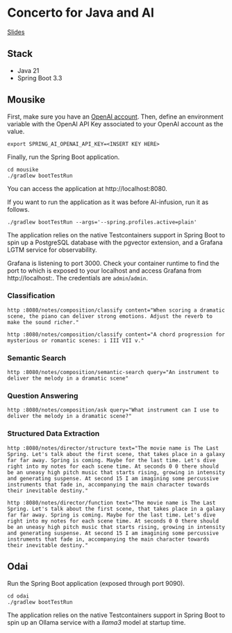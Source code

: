 # Concerto for Java and AI

[Slides](https://speakerdeck.com/thomasvitale/concerto-for-java-and-ai-building-production-ready-llm-applications)

## Stack

* Java 21
* Spring Boot 3.3

## Mousike

First, make sure you have an [OpenAI account](https://platform.openai.com/signup).
Then, define an environment variable with the OpenAI API Key associated to your OpenAI account as the value.

```shell
export SPRING_AI_OPENAI_API_KEY=<INSERT KEY HERE>
```

Finally, run the Spring Boot application.

```shell
cd mousike
./gradlew bootTestRun
```

You can access the application at http://localhost:8080.

If you want to run the application as it was before AI-infusion, run it as follows.

```shell
./gradlew bootTestRun --args='--spring.profiles.active=plain'
```

The application relies on the native Testcontainers support in Spring Boot to spin up a PostgreSQL database with the pgvector extension,
and a Grafana LGTM service for observability.

Grafana is listening to port 3000. Check your container runtime to find the port to which is exposed to your localhost and access Grafana from http://localhost:<port>.
The credentials are `admin`/`admin`.

### Classification

```shell
http :8080/notes/composition/classify content="When scoring a dramatic scene, the piano can deliver strong emotions. Adjust the reverb to make the sound richer."
```

```shell
http :8080/notes/composition/classify content="A chord progression for mysterious or romantic scenes: i III VII v."
```

### Semantic Search

```shell
http :8080/notes/composition/semantic-search query="An instrument to deliver the melody in a dramatic scene"
```

### Question Answering

```shell
http :8080/notes/composition/ask query="What instrument can I use to deliver the melody in a dramatic scene?"
```

### Structured Data Extraction

```shell
http :8080/notes/director/structure text="The movie name is The Last Spring. Let's talk about the first scene, that takes place in a galaxy far far away. Spring is coming. Maybe for the last time. Let's dive right into my notes for each scene time. At seconds 0 0 there should be an uneasy high pitch music that starts rising, growing in intensity and generating suspense. At second 15 I am imagining some percussive instruments that fade in, accompanying the main character towards their inevitable destiny."
```

```shell
http :8080/notes/director/function text="The movie name is The Last Spring. Let's talk about the first scene, that takes place in a galaxy far far away. Spring is coming. Maybe for the last time. Let's dive right into my notes for each scene time. At seconds 0 0 there should be an uneasy high pitch music that starts rising, growing in intensity and generating suspense. At second 15 I am imagining some percussive instruments that fade in, accompanying the main character towards their inevitable destiny."
```

## Odai

Run the Spring Boot application (exposed through port 9090).

```shell
cd odai
./gradlew bootTestRun
```

The application relies on the native Testcontainers support in Spring Boot to spin up an Ollama service with a _llama3_ model at startup time.
